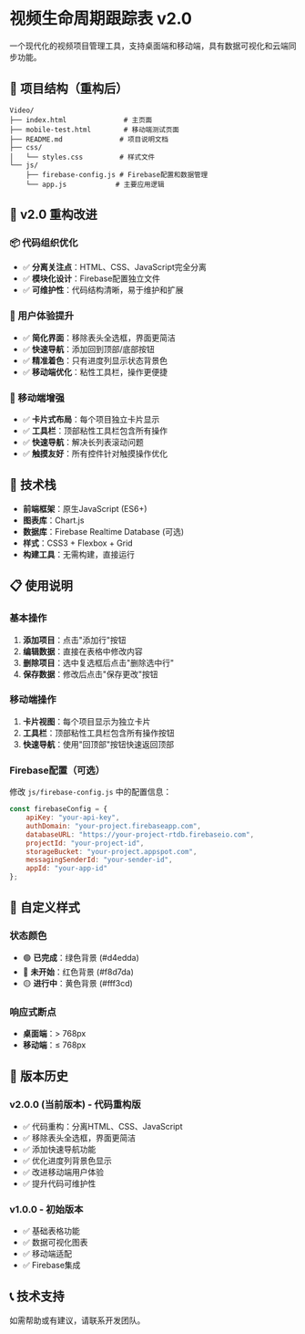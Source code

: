 # 视频生命周期跟踪表 v2.0

一个现代化的视频项目管理工具，支持桌面端和移动端，具有数据可视化和云端同步功能。

## 📁 项目结构（重构后）

```
Video/
├── index.html              # 主页面
├── mobile-test.html        # 移动端测试页面
├── README.md              # 项目说明文档
├── css/
│   └── styles.css         # 样式文件
└── js/
    ├── firebase-config.js # Firebase配置和数据管理
    └── app.js            # 主要应用逻辑
```

## 🚀 v2.0 重构改进

### 📦 代码组织优化
- ✅ **分离关注点**：HTML、CSS、JavaScript完全分离
- ✅ **模块化设计**：Firebase配置独立文件
- ✅ **可维护性**：代码结构清晰，易于维护和扩展

### 🎯 用户体验提升
- ✅ **简化界面**：移除表头全选框，界面更简洁
- ✅ **快速导航**：添加回到顶部/底部按钮
- ✅ **精准着色**：只有进度列显示状态背景色
- ✅ **移动端优化**：粘性工具栏，操作更便捷

### 📱 移动端增强
- ✅ **卡片式布局**：每个项目独立卡片显示
- ✅ **工具栏**：顶部粘性工具栏包含所有操作
- ✅ **快速导航**：解决长列表滚动问题
- ✅ **触摸友好**：所有控件针对触摸操作优化

## 🔧 技术栈

- **前端框架**：原生JavaScript (ES6+)
- **图表库**：Chart.js
- **数据库**：Firebase Realtime Database (可选)
- **样式**：CSS3 + Flexbox + Grid
- **构建工具**：无需构建，直接运行

## 📋 使用说明

### 基本操作
1. **添加项目**：点击"添加行"按钮
2. **编辑数据**：直接在表格中修改内容
3. **删除项目**：选中复选框后点击"删除选中行"
4. **保存数据**：修改后点击"保存更改"按钮

### 移动端操作
1. **卡片视图**：每个项目显示为独立卡片
2. **工具栏**：顶部粘性工具栏包含所有操作按钮
3. **快速导航**：使用"回顶部"按钮快速返回顶部

### Firebase配置（可选）
修改 `js/firebase-config.js` 中的配置信息：
```javascript
const firebaseConfig = {
    apiKey: "your-api-key",
    authDomain: "your-project.firebaseapp.com",
    databaseURL: "https://your-project-rtdb.firebaseio.com",
    projectId: "your-project-id",
    storageBucket: "your-project.appspot.com",
    messagingSenderId: "your-sender-id",
    appId: "your-app-id"
};
```

## 🎨 自定义样式

### 状态颜色
- 🟢 **已完成**：绿色背景 (#d4edda)
- 🔴 **未开始**：红色背景 (#f8d7da)
- 🟡 **进行中**：黄色背景 (#fff3cd)

### 响应式断点
- **桌面端**：> 768px
- **移动端**：≤ 768px

## 🔄 版本历史

### v2.0.0 (当前版本) - 代码重构版
- ✅ 代码重构：分离HTML、CSS、JavaScript
- ✅ 移除表头全选框，界面更简洁
- ✅ 添加快速导航功能
- ✅ 优化进度列背景色显示
- ✅ 改进移动端用户体验
- ✅ 提升代码可维护性

### v1.0.0 - 初始版本
- ✅ 基础表格功能
- ✅ 数据可视化图表
- ✅ 移动端适配
- ✅ Firebase集成

## 📞 技术支持

如需帮助或有建议，请联系开发团队。

